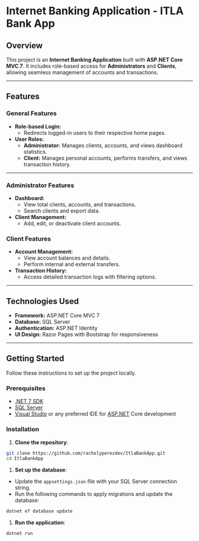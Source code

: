 # Internet Banking Application - ITLA Bank App

## Overview
This project is an **Internet Banking Application** built with **ASP.NET Core MVC 7**. It includes role-based access for **Administrators** and **Clients**, allowing seamless management of accounts and transactions.

---

## Features

### General Features
- **Role-based Login:**
  - Redirects logged-in users to their respective home pages.
- **User Roles:**
  - **Administrator:** Manages clients, accounts, and views dashboard statistics.
  - **Client:** Manages personal accounts, performs transfers, and views transaction history.

---

### Administrator Features
- **Dashboard:**
  - View total clients, accounts, and transactions.
  - Search clients and export data.
- **Client Management:**
  - Add, edit, or deactivate client accounts.

### Client Features
- **Account Management:**
  - View account balances and details.
  - Perform internal and external transfers.
- **Transaction History:**
  - Access detailed transaction logs with filtering options.

---

## Technologies Used
- **Framework:** ASP.NET Core MVC 7
- **Database:** SQL Server
- **Authentication:** ASP.NET Identity
- **UI Design:** Razor Pages with Bootstrap for responsiveness

---

## Getting Started

Follow these instructions to set up the project locally.

### Prerequisites

- [.NET 7 SDK](https://dotnet.microsoft.com/en-us/download/dotnet/7.0)
- [SQL Server](https://www.microsoft.com/en-us/sql-server/sql-server-downloads)
- [Visual Studio](https://visualstudio.microsoft.com/) or any preferred IDE for [ASP.NET](http://asp.net/) Core development

### Installation

1. **Clone the repository**:

```bash
git clone https://github.com/rachelyperezdev/ItlaBankApp.git
cd ItlaBankApp
```

1. **Set up the database**:
- Update the `appsettings.json` file with your SQL Server connection string.
- Run the following commands to apply migrations and update the database:

```bash
dotnet ef database update
```

1. **Run the application**:

```bash
dotnet run
```
